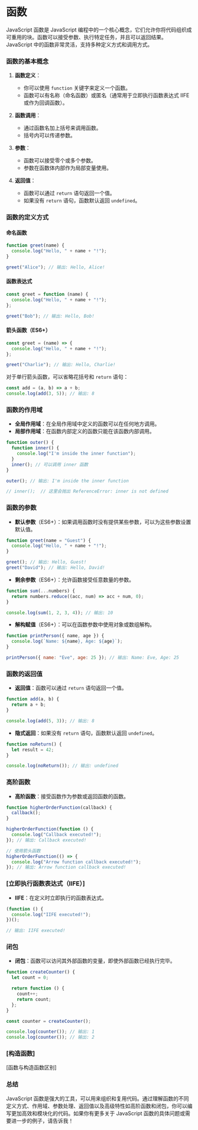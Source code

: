 # 函数

JavaScript 函数是 JavaScript 编程中的一个核心概念，它们允许你将代码组织成可重用的块。函数可以接受参数、执行特定任务，并且可以返回结果。JavaScript 中的函数非常灵活，支持多种定义方式和调用方式。

### 函数的基本概念

1. **函数定义**：

   - 你可以使用 `function` 关键字来定义一个函数。
   - 函数可以有名称（命名函数）或匿名（通常用于立即执行函数表达式 IIFE 或作为回调函数）。

2. **函数调用**：

   - 通过函数名加上括号来调用函数。
   - 括号内可以传递参数。

3. **参数**：

   - 函数可以接受零个或多个参数。
   - 参数在函数体内部作为局部变量使用。

4. **返回值**：
   - 函数可以通过 `return` 语句返回一个值。
   - 如果没有 `return` 语句，函数默认返回 `undefined`。

### 函数的定义方式

#### 命名函数

```javascript
function greet(name) {
  console.log("Hello, " + name + "!");
}

greet("Alice"); // 输出: Hello, Alice!
```

#### 函数表达式

```javascript
const greet = function (name) {
  console.log("Hello, " + name + "!");
};

greet("Bob"); // 输出: Hello, Bob!
```

#### 箭头函数（ES6+）

```javascript
const greet = (name) => {
  console.log("Hello, " + name + "!");
};

greet("Charlie"); // 输出: Hello, Charlie!
```

对于单行箭头函数，可以省略花括号和 `return` 语句：

```javascript
const add = (a, b) => a + b;
console.log(add(3, 5)); // 输出: 8
```

### 函数的作用域

- **全局作用域**：在全局作用域中定义的函数可以在任何地方调用。
- **局部作用域**：在函数内部定义的函数只能在该函数内部调用。

```javascript
function outer() {
  function inner() {
    console.log("I'm inside the inner function");
  }
  inner(); // 可以调用 inner 函数
}

outer(); // 输出: I'm inside the inner function

// inner();  // 这里会抛出 ReferenceError: inner is not defined
```

### 函数的参数

- **默认参数**（ES6+）：如果调用函数时没有提供某些参数，可以为这些参数设置默认值。

```javascript
function greet(name = "Guest") {
  console.log("Hello, " + name + "!");
}

greet(); // 输出: Hello, Guest!
greet("David"); // 输出: Hello, David!
```

- **剩余参数**（ES6+）：允许函数接受任意数量的参数。

```javascript
function sum(...numbers) {
  return numbers.reduce((acc, num) => acc + num, 0);
}

console.log(sum(1, 2, 3, 4)); // 输出: 10
```

- **解构赋值**（ES6+）：可以在函数参数中使用对象或数组解构。

```javascript
function printPerson({ name, age }) {
  console.log(`Name: ${name}, Age: ${age}`);
}

printPerson({ name: "Eve", age: 25 }); // 输出: Name: Eve, Age: 25
```

### 函数的返回值

- **返回值**：函数可以通过 `return` 语句返回一个值。

```javascript
function add(a, b) {
  return a + b;
}

console.log(add(5, 3)); // 输出: 8
```

- **隐式返回**：如果没有 `return` 语句，函数默认返回 `undefined`。

```javascript
function noReturn() {
  let result = 42;
}

console.log(noReturn()); // 输出: undefined
```

### 高阶函数

- **高阶函数**：接受函数作为参数或返回函数的函数。

```javascript
function higherOrderFunction(callback) {
  callback();
}

higherOrderFunction(function () {
  console.log("Callback executed!");
}); // 输出: Callback executed!

// 使用箭头函数
higherOrderFunction(() => {
  console.log("Arrow function callback executed!");
}); // 输出: Arrow function callback executed!
```

### [立即执行函数表达式（IIFE）]

- **IIFE**：在定义时立即执行的函数表达式。

```javascript
(function () {
  console.log("IIFE executed!");
})();

// 输出: IIFE executed!
```

### 闭包

- **闭包**：函数可以访问其外部函数的变量，即使外部函数已经执行完毕。

```javascript
function createCounter() {
  let count = 0;

  return function () {
    count++;
    return count;
  };
}

const counter = createCounter();

console.log(counter()); // 输出: 1
console.log(counter()); // 输出: 2
```

### [构造函数]

[函数与构造函数区别]

### 总结

JavaScript 函数是强大的工具，可以用来组织和复用代码。通过理解函数的不同定义方式、作用域、参数处理、返回值以及高级特性如高阶函数和闭包，你可以编写更加高效和模块化的代码。如果你有更多关于 JavaScript 函数的具体问题或需要进一步的例子，请告诉我！
